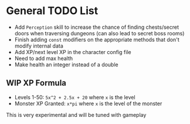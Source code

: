 # General TODO List
* Add `Perception` skill to increase the chance of finding chests/secret doors when traversing dungeons (can also lead to secret boss rooms)
* Finish adding `const` modifiers on the appropriate methods that don't modify internal data
* Add XP/next level XP in the character config file
* Need to add max health
* Make health an integer instead of a double

## WIP XP Formula
* Levels 1-50: `5x^2 + 2.5x + 20` where `x` is the level
* Monster XP Granted: `x*pi` where `x` is the level of the monster

This is very experimental and will be tuned with gameplay
